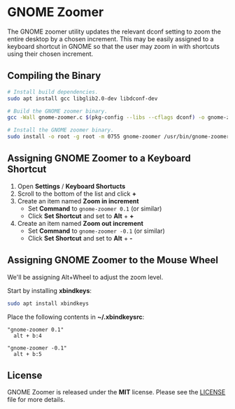 # GNOME Zoomer

The GNOME zoomer utility updates the relevant dconf setting to zoom the entire desktop by a chosen
increment.  This may be easily assigned to a keyboard shortcut in GNOME so that the user may zoom
in with shortcuts using their chosen increment.

## Compiling the Binary

```bash
# Install build dependencies.
sudo apt install gcc libglib2.0-dev libdconf-dev

# Build the GNOME zoomer binary.
gcc -Wall gnome-zoomer.c $(pkg-config --libs --cflags dconf) -o gnome-zoomer

# Install the GNOME zoomer binary.
sudo install -o root -g root -m 0755 gnome-zoomer /usr/bin/gnome-zoomer
```

## Assigning GNOME Zoomer to a Keyboard Shortcut

1. Open **Settings** / **Keyboard Shortucts**
2. Scroll to the bottom of the list and click **+**
3. Create an item named **Zoom in increment**
   * Set **Command** to `gnome-zoomer 0.1` (or similar)
   * Click **Set Shortcut** and set to **Alt** + **+**
4. Create an item named **Zoom out increment**
   * Set **Command** to `gnome-zoomer -0.1` (or similar)
   * Click **Set Shortcut** and set to **Alt** + **-**

## Assigning GNOME Zoomer to the Mouse Wheel

We'll be assigning Alt+Wheel to adjust the zoom level.

Start by installing **xbindkeys**:

```bash
sudo apt install xbindkeys
```

Place the following contents in **~/.xbindkeysrc**:

```
"gnome-zoomer 0.1"
  alt + b:4

"gnome-zoomer -0.1"
  alt + b:5
```

## License

GNOME Zoomer is released under the **MIT** license. Please see the
[LICENSE](https://github.com/fgimian/gnome-zoomer/blob/master/LICENSE)
file for more details.
